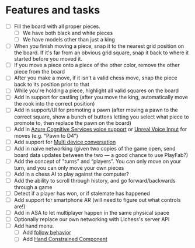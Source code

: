 # Features and tasks

- [ ] Fill the board with all proper pieces.  
    - [ ] We have both black and white pieces 
    - [ ] We have models other than just a king 
- [ ] When you finish moving a piece, snap it to the nearest grid position on the board. If it's far from an obvious grid square, snap it back to where it started before you moved it. 
- [ ] If you move a piece onto a piece of the other color, remove the other piece from the board 
- [ ] After you make a move, if it isn’t a valid chess move, snap the piece back to its position prior to that 
- [ ] While you're holding a piece, highlight all valid squares on the board 
- [ ] Add in support for castling (after you move the king, automatically move the rook into the correct position) 
- [ ] Add in support/UI for promoting a pawn (after moving a pawn to the correct square, show a bunch of buttons letting you select what piece to promote to, then replace the pawn on the board) 
- [ ] Add in [Azure Cognitive Services voice support](https://docs.microsoft.com/azure/cognitive-services/speech-service/get-started-speech-to-text?pivots=programming-language-javascript&tabs=script%2Cwindowsinstall&WT.mc_id=aiml-8438-ayyonet) or [Unreal Voice Input](https://docs.microsoft.com/en-us/windows/mixed-reality/unreal-voice-input?WT.mc_id=spatial-6125-ayyonet) for moves (e.g. “Pawn to D4”) 
- [ ] Add support for [Multi device conversation](https://docs.microsoft.com/azure/cognitive-services/speech-service/multi-device-conversation?WT.mc_id=aiml-8438-ayyonet)
- [ ] Add in naive networking (given two copies of the game open, send board data updates between the two — a good chance to use PlayFab?) 
- [ ] Add the concept of "turns" and “players”. You can only move  on your turn, and you can only move your own pieces 
- [ ] Add in a chess AI to play against the computer? 
- [ ] Add the ability to scroll through history, and go forward/backwards through a game 
- [ ] Detect if a player has won, or if stalemate has happened 
- [ ] Add support for smartphone AR (will need to figure out what controls are!) 
- [ ] Add in ASA to let multiplayer happen in the same physical space 
- [ ] Optionally replace our own networking with Lichess's server API 
- [ ] Add hand menu.
    - [ ]  Add [follow behavior](https://github.com/microsoft/MixedReality-UXTools-Unreal/blob/public/0.9.x/Docs/FollowComponent.md?WT.mc_id=spatial-6125-ayyonet)
    - [ ]  Add [Hand Constrained Component](https://github.com/microsoft/MixedReality-UXTools-Unreal/blob/public/0.9.x/Docs/HandConstraintComponent.md?WT.mc_id=spatial-6125-ayyonet)

